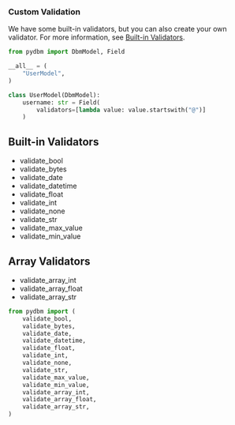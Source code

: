 ### Custom Validation
We have some built-in validators, but you can also create your own validator.
For more information, see [Built-in Validators](#built-in-validators).

```python
from pydbm import DbmModel, Field

__all__ = (
    "UserModel",
)

class UserModel(DbmModel):
    username: str = Field(
        validators=[lambda value: value.startswith("@")]
    )
```


## Built-in Validators
- validate_bool
- validate_bytes
- validate_date
- validate_datetime
- validate_float
- validate_int
- validate_none
- validate_str
- validate_max_value
- validate_min_value

## Array Validators
- validate_array_int
- validate_array_float
- validate_array_str

```python
from pydbm import (
    validate_bool,
    validate_bytes,
    validate_date,
    validate_datetime,
    validate_float,
    validate_int,
    validate_none,
    validate_str,
    validate_max_value,
    validate_min_value,
    validate_array_int,
    validate_array_float,
    validate_array_str,
)
```
